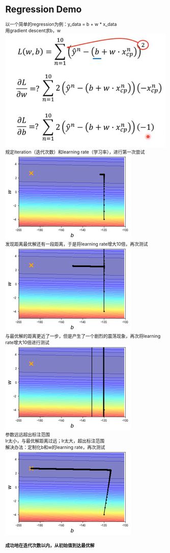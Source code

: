 # Regression Demo
以一个简单的regression为例：y_data = b + w * x_data  
用gradient descent求b，w  
![image](https://github.com/wangqinshuo/Machine-Learing/blob/main/Pictures/3-Regression%20Demo/pianweifen.jpg)  
规定iteration（迭代次数）和learning rate（学习率），进行第一次尝试  
![image](https://github.com/wangqinshuo/Machine-Learing/blob/main/Pictures/3-Regression%20Demo/try-1.png)  
发现距离最优解还有一段距离，于是将learning rate增大10倍，再次测试  
![image](https://github.com/wangqinshuo/Machine-Learing/blob/main/Pictures/3-Regression%20Demo/try-2.png)  
与最优解的距离更近了一步，但是产生了一个剧烈的震荡现象，再次将learning rate增大10倍进行测试  
![image](https://github.com/wangqinshuo/Machine-Learing/blob/main/Pictures/3-Regression%20Demo/try-3.png)  
参数远远超出标注范围  
lr太小，与最优解距离过远；lr太大，超出标注范围  
解决办法：定制化b和w的learning rate，再次测试  
![image](https://github.com/wangqinshuo/Machine-Learing/blob/main/Pictures/3-Regression%20Demo/try-4.png)  
#### 成功地在迭代次数以内，从初始值到达最优解
